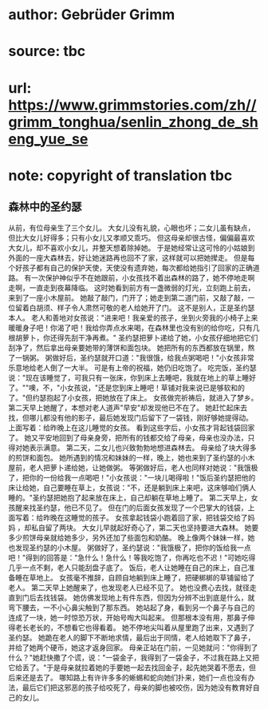 # author: Gebrüder Grimm
# source: tbc
# url: https://www.grimmstories.com/zh//grimm_tonghua/senlin_zhong_de_sheng_yue_se
# note: copyright of translation tbc

## 森林中的圣约瑟 

从前，有位母亲生了三个女儿。
大女儿没有礼貌，心眼也坏；二女儿虽有缺点，但比大女儿好得多；只有小女儿又孝顺又乖巧。
但这母亲却很古怪，偏偏最喜欢大女儿，却不喜欢小女儿，并整天想着除掉她。
于是她经常让这可怜的小姑娘到外面的一座大森林去，好让她迷路再也回不了家，这样就可以把她撵走。
但是每个好孩子都有自己的保护天使，天使没有遗弃她，每次都给她指引了回家的正确道路。
有一次保护神似乎不在她跟前，小女孩找不着出森林的路了，她不停地走啊走啊，一直走到夜幕降临。
这时她看到前方有一盏微弱的灯光，立刻跑上前去，来到了一座小木屋前。
她敲了敲门，门开了；她走到第二道门前，又敲了敲，一位留着白胡须、样子令人肃然可敬的老人给她开了门。
这不是别人，正是圣约瑟本人。
老人和善地对女孩说："进来吧！我亲爱的孩子，坐到火旁我的小椅子上来暖暖身子吧！你渴了吧！我给你弄点水来喝，在森林里也没有别的给你吃，只有几根胡萝卜，你还得先刮干净再煮。"
圣约瑟把萝卜递给了她，小女孩仔细地把它们刮净了，然后拿出母亲要她带的薄饼和面包块。
她把所有的东西都放在锅里，熬了一锅粥。
粥做好后，圣约瑟就开口道："我很饿，给我点粥喝吧！"小女孩非常乐意地给老人倒了一大半。
可是有上帝的祝福，她仍旧吃饱了。
吃完饭，圣约瑟说："现在该睡觉了，可我只有一张床，你到床上去睡吧，我就在地上的草上睡好了。""噢，不，"小女孩说，"还是您到床上睡吧！草铺对我来说已是够软和的了。"但约瑟抱起了小女孩，把她放在了床上。
女孩做完祈祷后，就进入了梦乡。
第二天早上她醒了，本想对老人道声"早安"却发现他已不在了。
她赶忙起床去找，但哪儿都没有他的影子，最后她发现门后留下了一袋钱，刚好够她提得动。
上面写着：给昨晚上在这儿睡觉的女孩。
看到这些字后，小女孩才背起钱袋回家了。
她又平安地回到了母亲身旁，把所有的钱都交给了母亲，母亲也没办法，只得对她表示满意。
第二天，二女儿也兴致勃勃地想进森林去。 母亲给了块大得多的煎饼和面包。
她所遇到的情况和妹妹的一样，晚上，她也来到了圣约瑟的小木屋前，老人把萝卜递给她，让她做粥。
等粥做好后，老人也同样对她说："我饿极了，把你的一份给我一点喝吧！"小女孩说："一块儿喝得啦！"饭后圣约瑟把他的床让给她，自己要睡在草上，女孩说："不，还是躺到床上来吧，这床够咱们俩人睡的。"圣约瑟把她抱了起来放在床上，自己却躺在草地上睡了。
第二天早上，女孩醒来找圣约瑟，他已不见了。
但在门的后面女孩发现了一个巴掌大的钱袋，上面写着：给昨晚在这睡觉的孩子。
女孩拿起钱袋小跑着回了家，把钱袋交给了妈妈 ，却私自留了两块。
大女儿早就起好奇心了，第二天也坚持要进大森林。
她要多少煎饼母亲就给她多少，另外还加了些面包和奶酪。
晚上像两个妹妹一样，她也发现圣约瑟的小木屋。
粥做好了，圣约瑟说："我饿极了，把你的饭给我一点吧！"得到的回答是："急什么！急什么！等我吃饱了，你再吃也不迟！"可她吃得几乎一点不剩，老人只能刮盘子底了。
饭后，老人让她睡在自己的床上，自己准备睡在草地上。
女孩毫不推辞，自顾自地躺到床上睡了，把硬梆梆的草铺留给了老人。
第二天早上她醒来了，也发现老人已经不见了。
她也没费心去找，就径走直到门后去找钱袋。
她仿佛发现地上有件东西，但因为分辨不出到底是什么，就弯下腰去，一不小心鼻尖触到了那东西。
她站起了身，看到另一个鼻子与自己的连成了一块，她一时惊恐万状，开始号啕大叫起来。
但那根本没有用，那鼻子伸得老长老长的，不想看它也得看着。
她不停地尖叫着从屋里跑了出来，又遇到了圣约瑟。
她跪在老人的脚下不断地求情，最后出于同情，老人给她取下了鼻子，并给了她两个硬币，她这才返身回家。
母亲正站在门前，一见她就问："你得到了什么？"她赶快撒了个谎，说："一袋金子，我得到了一袋金子，不过我在路上又把它给丢了。"于是母亲就拉着她的手要她一起去找回金子，起先她哭着不愿去，但后来还是去了。
哪知路上有许许多多的蜥蜴和蛇向她们扑来，她们一点也没有办法，最后它们把这邪恶的孩子给咬死了，母亲的脚也被咬伤，因为她没有教育好自己的女儿。
